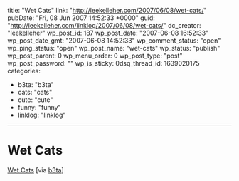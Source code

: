 title: "Wet Cats"
link: "http://leekelleher.com/2007/06/08/wet-cats/"
pubDate: "Fri, 08 Jun 2007 14:52:33 +0000"
guid: "http://leekelleher.com/linklog/2007/06/08/wet-cats/"
dc_creator: "leekelleher"
wp_post_id: 187
wp_post_date: "2007-06-08 16:52:33"
wp_post_date_gmt: "2007-06-08 14:52:33"
wp_comment_status: "open"
wp_ping_status: "open"
wp_post_name: "wet-cats"
wp_status: "publish"
wp_post_parent: 0
wp_menu_order: 0
wp_post_type: "post"
wp_post_password: ""
wp_is_sticky: 0dsq_thread_id: 1639020175
categories:
  - b3ta: "b3ta"
  - cats: "cats"
  - cute: "cute"
  - funny: "funny"
  - linklog: "linklog"

---

# Wet Cats

<a href="http://animal-pix.blogspot.com/2007/05/wet-cats.html">Wet Cats</a> [via <a href="http://www.b3ta.com/newsletter/issue280/">b3ta</a>]